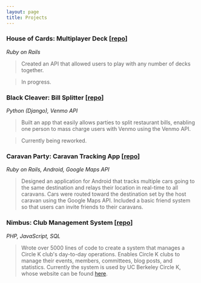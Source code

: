 ```yaml
---
layout: page
title: Projects
---
```


### House of Cards: Multiplayer Deck [[repo](https://github.com/thejerrybao/houseofcards)]
*Ruby on Rails*
>Created an API that allowed users to play with any number of decks together.

>In progress.

### Black Cleaver: Bill Splitter [[repo](https://github.com/thejerrybao/blackcleaver)]
*Python (Django), Venmo API*
>Built an app that easily allows parties to split restaurant bills, enabling one person to mass charge users with Venmo using the Venmo API.

>Currently being reworked.

### Caravan Party: Caravan Tracking App [[repo](https://github.com/thejerrybao/CaravanParty)]
*Ruby on Rails, Android, Google Maps API*
>Designed an application for Android that tracks multiple cars going to the same destination and relays their location in real-time to all caravans. Cars were routed toward the destination set by the host caravan using the Google Maps API. Included a basic friend system so that users can invite friends to their caravans.

### Nimbus: Club Management System [[repo](https://github.com/thejerrybao/Nimbus)]
*PHP, JavaScript, SQL*
>Wrote over 5000 lines of code to create a system that manages a Circle K club's day-to-day operations. Enables Circle K clubs to manage their events, members, committees, blog posts, and statistics. Currently the system is used by UC Berkeley Circle K, whose website can be found [here](www.ucbcki.org).



